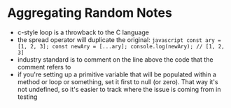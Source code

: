 # Aggregating Random Notes

- c-style loop is a throwback to the C language
- the spread operator will duplicate the original: 
        ```javascript
        const ary = [1, 2, 3];
        const newAry = [...ary];
        console.log(newAry); // [1, 2, 3]
        ```
- industry standard is to comment on the line above the code that the comment refers to
- if you're setting up a primitive variable that will be populated within a method or loop or something, set it first to null (or zero). That way it's not undefined, so it's easier to track where the issue is coming from in testing